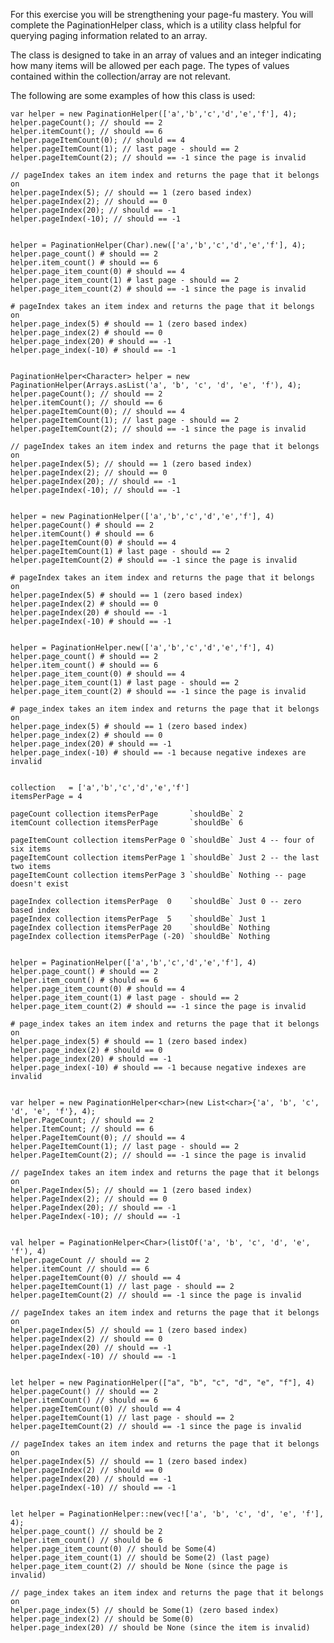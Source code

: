 For this exercise you will be strengthening your page-fu mastery. You will complete the PaginationHelper class, which is a utility class helpful for querying paging information related to an array.

The class is designed to take in an array of values and an integer indicating how many items will be allowed per each page. The types of values contained within the collection/array are not relevant.

The following are some examples of how this class is used:

    var helper = new PaginationHelper(['a','b','c','d','e','f'], 4);
    helper.pageCount(); // should == 2
    helper.itemCount(); // should == 6
    helper.pageItemCount(0); // should == 4
    helper.pageItemCount(1); // last page - should == 2
    helper.pageItemCount(2); // should == -1 since the page is invalid
    
    // pageIndex takes an item index and returns the page that it belongs on
    helper.pageIndex(5); // should == 1 (zero based index)
    helper.pageIndex(2); // should == 0
    helper.pageIndex(20); // should == -1
    helper.pageIndex(-10); // should == -1
    

    helper = PaginationHelper(Char).new(['a','b','c','d','e','f'], 4);
    helper.page_count() # should == 2
    helper.item_count() # should == 6
    helper.page_item_count(0) # should == 4
    helper.page_item_count(1) # last page - should == 2
    helper.page_item_count(2) # should == -1 since the page is invalid
    
    # pageIndex takes an item index and returns the page that it belongs on
    helper.page_index(5) # should == 1 (zero based index)
    helper.page_index(2) # should == 0
    helper.page_index(20) # should == -1
    helper.page_index(-10) # should == -1
    

    PaginationHelper<Character> helper = new PaginationHelper(Arrays.asList('a', 'b', 'c', 'd', 'e', 'f'), 4);
    helper.pageCount(); // should == 2
    helper.itemCount(); // should == 6
    helper.pageItemCount(0); // should == 4
    helper.pageItemCount(1); // last page - should == 2
    helper.pageItemCount(2); // should == -1 since the page is invalid
    
    // pageIndex takes an item index and returns the page that it belongs on
    helper.pageIndex(5); // should == 1 (zero based index)
    helper.pageIndex(2); // should == 0
    helper.pageIndex(20); // should == -1
    helper.pageIndex(-10); // should == -1
    

    helper = new PaginationHelper(['a','b','c','d','e','f'], 4)
    helper.pageCount() # should == 2
    helper.itemCount() # should == 6
    helper.pageItemCount(0) # should == 4
    helper.pageItemCount(1) # last page - should == 2
    helper.pageItemCount(2) # should == -1 since the page is invalid
    
    # pageIndex takes an item index and returns the page that it belongs on
    helper.pageIndex(5) # should == 1 (zero based index)
    helper.pageIndex(2) # should == 0
    helper.pageIndex(20) # should == -1
    helper.pageIndex(-10) # should == -1
    

    helper = PaginationHelper.new(['a','b','c','d','e','f'], 4)
    helper.page_count() # should == 2
    helper.item_count() # should == 6
    helper.page_item_count(0) # should == 4
    helper.page_item_count(1) # last page - should == 2
    helper.page_item_count(2) # should == -1 since the page is invalid
    
    # page_index takes an item index and returns the page that it belongs on
    helper.page_index(5) # should == 1 (zero based index)
    helper.page_index(2) # should == 0
    helper.page_index(20) # should == -1
    helper.page_index(-10) # should == -1 because negative indexes are invalid
    

    collection   = ['a','b','c','d','e','f']
    itemsPerPage = 4
    
    pageCount collection itemsPerPage       `shouldBe` 2
    itemCount collection itemsPerPage       `shouldBe` 6
    
    pageItemCount collection itemsPerPage 0 `shouldBe` Just 4 -- four of six items
    pageItemCount collection itemsPerPage 1 `shouldBe` Just 2 -- the last two items
    pageItemCount collection itemsPerPage 3 `shouldBe` Nothing -- page doesn't exist
    
    pageIndex collection itemsPerPage  0    `shouldBe` Just 0 -- zero based index
    pageIndex collection itemsPerPage  5    `shouldBe` Just 1 
    pageIndex collection itemsPerPage 20    `shouldBe` Nothing
    pageIndex collection itemsPerPage (-20) `shouldBe` Nothing
    

    helper = PaginationHelper(['a','b','c','d','e','f'], 4)
    helper.page_count() # should == 2
    helper.item_count() # should == 6
    helper.page_item_count(0) # should == 4
    helper.page_item_count(1) # last page - should == 2
    helper.page_item_count(2) # should == -1 since the page is invalid
    
    # page_index takes an item index and returns the page that it belongs on
    helper.page_index(5) # should == 1 (zero based index)
    helper.page_index(2) # should == 0
    helper.page_index(20) # should == -1
    helper.page_index(-10) # should == -1 because negative indexes are invalid
    

    var helper = new PaginationHelper<char>(new List<char>{'a', 'b', 'c', 'd', 'e', 'f'}, 4);
    helper.PageCount; // should == 2
    helper.ItemCount; // should == 6
    helper.PageItemCount(0); // should == 4
    helper.PageItemCount(1); // last page - should == 2
    helper.PageItemCount(2); // should == -1 since the page is invalid
    
    // pageIndex takes an item index and returns the page that it belongs on
    helper.PageIndex(5); // should == 1 (zero based index)
    helper.PageIndex(2); // should == 0
    helper.PageIndex(20); // should == -1
    helper.PageIndex(-10); // should == -1
    

    val helper = PaginationHelper<Char>(listOf('a', 'b', 'c', 'd', 'e', 'f'), 4)
    helper.pageCount // should == 2
    helper.itemCount // should == 6
    helper.pageItemCount(0) // should == 4
    helper.pageItemCount(1) // last page - should == 2
    helper.pageItemCount(2) // should == -1 since the page is invalid
    
    // pageIndex takes an item index and returns the page that it belongs on
    helper.pageIndex(5) // should == 1 (zero based index)
    helper.pageIndex(2) // should == 0
    helper.pageIndex(20) // should == -1
    helper.pageIndex(-10) // should == -1
    

    let helper = new PaginationHelper(["a", "b", "c", "d", "e", "f"], 4)
    helper.pageCount() // should == 2
    helper.itemCount() // should == 6
    helper.pageItemCount(0) // should == 4
    helper.pageItemCount(1) // last page - should == 2
    helper.pageItemCount(2) // should == -1 since the page is invalid
    
    // pageIndex takes an item index and returns the page that it belongs on
    helper.pageIndex(5) // should == 1 (zero based index)
    helper.pageIndex(2) // should == 0
    helper.pageIndex(20) // should == -1
    helper.pageIndex(-10) // should == -1
    

    let helper = PaginationHelper::new(vec!['a', 'b', 'c', 'd', 'e', 'f'], 4);
    helper.page_count() // should be 2
    helper.item_count() // should be 6
    helper.page_item_count(0) // should be Some(4)
    helper.page_item_count(1) // should be Some(2) (last page)
    helper.page_item_count(2) // should be None (since the page is invalid)
    
    // page_index takes an item index and returns the page that it belongs on
    helper.page_index(5) // should be Some(1) (zero based index)
    helper.page_index(2) // should be Some(0)
    helper.page_index(20) // should be None (since the item is invalid)